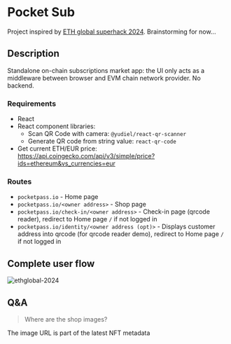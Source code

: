 # Pocket Sub

Project inspired by [ETH global superhack 2024](https://ethglobal.com/events/superhack2024). Brainstorming for now...

## Description

Standalone on-chain subscriptions market app: the UI only acts as a middleware between browser and EVM chain network provider. No backend. 

### Requirements

- React
- React component libraries:
  - Scan QR Code with camera: `@yudiel/react-qr-scanner`
  - Generate QR code from string value: `react-qr-code`
- Get current ETH/EUR price: https://api.coingecko.com/api/v3/simple/price?ids=ethereum&vs_currencies=eur

### Routes

- `pocketpass.io` - Home page
- `pocketpass.io/<owner address>` - Shop page
- `pocketpass.io/check-in/<owner address>` - Check-in page (qrcode reader), redirect to Home page `/` if not logged in
- `pocketpass.io/identity/<owner address (opt)>` - Displays customer address into qrcode (for qrcode reader demo), redirect to Home page `/` if not logged in

## Complete user flow

![ethglobal-2024](https://github.com/user-attachments/assets/aebecb1d-0548-4983-a531-0cb0612fed07)

## Q&A

> Where are the shop images?
> 
The image URL is part of the latest NFT metadata
